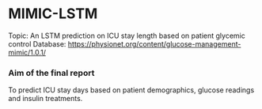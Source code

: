 # MIMIC-LSTM
Topic: An LSTM prediction on ICU stay length based on patient glycemic control
Database: https://physionet.org/content/glucose-management-mimic/1.0.1/

### Aim of the final report
To predict ICU stay days based on patient demographics, glucose readings and insulin treatments.
